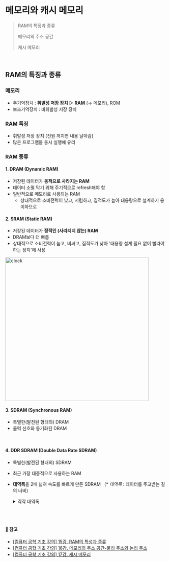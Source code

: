 # 메모리와 캐시 메모리
> RAM의 특징과 종류
> 
> 메모리의 주소 공간
>
> 캐시 메모리

<br/>

## RAM의 특징과 종류
### 메모리
- 주기억장치 : **휘발성 저장 장치** ▷ **RAM** (→ 메모리), ROM
- 보조기억장치 : 비휘발성 저장 장치

### RAM 특징
- 휘발성 저장 장치 (전원 꺼지면 내용 날아감)
- 많은 프로그램들 동시 실행에 유리

### RAM 종류
#### 1. DRAM (Dynamic RAM)
- 저장된 데이터가 **동적으로 사라지는 RAM**
- 데이터 소멸 막기 위해 주기적으로 refresh해야 함
- 일반적으로 메모리로 사용되는 RAM
     - 상대적으로 소비전력이 낮고, 저렴하고, 집적도가 높아 대용량으로 설계하기 용이하므로

#### 2. SRAM (Static RAM)
- 저장된 데이터가 **정적인 (사라지지 않는) RAM**
- DRAM보다 더 빠름
- 상대적으로 소비전력이 높고, 비싸고, 집적도가 낮아 '대용량 설계 필요 없이 빨라야 하는 장치'에 사용
<img src="https://github.com/user-attachments/assets/95c6aa01-fa64-42ae-b7ce-f5a09ba87a20" alt="clock" width="450"/>

<br/>

#### 3. SDRAM (Synchronous RAM)
- 특별한(발전된 형태의) DRAM
- 클럭 신호와 동기화된 DRAM

<br/>

#### 4. DDR SDRAM (Double Data Rate SDRAM)
- 특별한(발전된 형태의) SDRAM
- 최근 가장 대중적으로 사용하는 RAM
- **대역폭**을 2배 넓혀 속도를 빠르게 만든 SDRAM &nbsp; (* _대역폭_ : 데이터를 주고받는 길의 너비)
          <details>
               <summary>각각 대역폭</summary>
               <div markdown="1">
               
     → SDR SDRAM : 대역폭 1개          
     → DDR SDRAM : 대역폭 2개          
     → DDR2 SDRAM : 대역폭 4개          
     → DDR3 SDRAM : 대역폭 8개          
     → DDR4 SDRAM : 대역폭 16개
               

<br/>




<br/>

#### 🔗 참고
* [[컴퓨터 공학 기초 강의] 15강. RAM의 특성과 종류](https://youtu.be/VO0RQAA7KYc?feature=shared)
* [[컴퓨터 공학 기초 강의] 16강. 메모리의 주소 공간-물리 주소와 논리 주소](https://youtu.be/_mQNCRA1fVA?feature=shared)
* [[컴퓨터 공학 기초 강의] 17강. 캐시 메모리](https://youtu.be/qLCP0PwRp_w?feature=shared)
